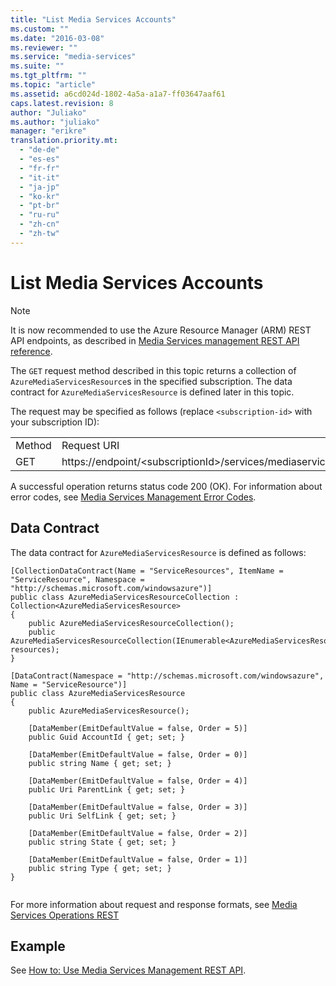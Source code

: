 ```yaml
---
title: "List Media Services Accounts"
ms.custom: ""
ms.date: "2016-03-08"
ms.reviewer: ""
ms.service: "media-services"
ms.suite: ""
ms.tgt_pltfrm: ""
ms.topic: "article"
ms.assetid: a6cd024d-1802-4a5a-a1a7-ff03647aaf61
caps.latest.revision: 8
author: "Juliako"
ms.author: "juliako"
manager: "erikre"
translation.priority.mt: 
  - "de-de"
  - "es-es"
  - "fr-fr"
  - "it-it"
  - "ja-jp"
  - "ko-kr"
  - "pt-br"
  - "ru-ru"
  - "zh-cn"
  - "zh-tw"
---
```

# List Media Services Accounts

> [!NOTE]
>  It is now recommended to use  the Azure Resource Manager (ARM) REST API endpoints, as described in [Media Services management REST API reference](../../../api-ref/media/MediaService.json).
  
 The `GET` request method described in this topic returns a collection of `AzureMediaServicesResource`s in the specified subscription. The data contract for `AzureMediaServicesResource` is defined later in this topic.  
  
 The request may be specified as follows (replace `<subscription-id>` with your subscription ID):  
  
|||  
|-|-|  
|Method|Request URI|  
|GET|https://endpoint/\<subscriptionId>/services/mediaservices/Accounts|  
  
 A successful operation returns status code 200 (OK). For information about error codes, see [Media Services Management Error Codes](media-services-management-error-codes.md).  
  
## Data Contract  
 The data contract for `AzureMediaServicesResource` is defined as follows:  
  
```  
[CollectionDataContract(Name = "ServiceResources", ItemName = "ServiceResource", Namespace = "http://schemas.microsoft.com/windowsazure")]   
public class AzureMediaServicesResourceCollection : Collection<AzureMediaServicesResource>   
{   
    public AzureMediaServicesResourceCollection();   
    public AzureMediaServicesResourceCollection(IEnumerable<AzureMediaServicesResource> resources);  
}  
  
[DataContract(Namespace = "http://schemas.microsoft.com/windowsazure", Name = "ServiceResource")]   
public class AzureMediaServicesResource   
{   
    public AzureMediaServicesResource();   
  
    [DataMember(EmitDefaultValue = false, Order = 5)]   
    public Guid AccountId { get; set; }   
  
    [DataMember(EmitDefaultValue = false, Order = 0)]   
    public string Name { get; set; }   
  
    [DataMember(EmitDefaultValue = false, Order = 4)]   
    public Uri ParentLink { get; set; }  
  
    [DataMember(EmitDefaultValue = false, Order = 3)]   
    public Uri SelfLink { get; set; }   
  
    [DataMember(EmitDefaultValue = false, Order = 2)]   
    public string State { get; set; }  
  
    [DataMember(EmitDefaultValue = false, Order = 1)]   
    public string Type { get; set; }   
}  
  
```  
  
 For more information about request and response formats, see [Media Services Operations REST](media-services-management-rest.md)  
  
## Example  

See [How to: Use Media Services Management REST API](how-to-use-media-services-management-rest-api.md).  
  
